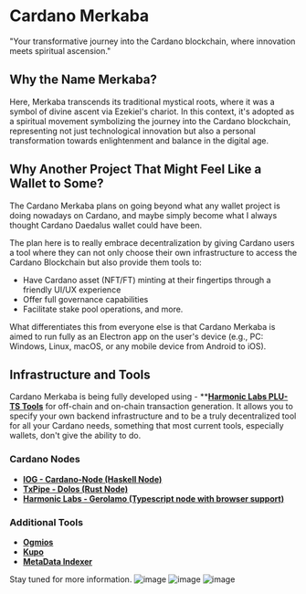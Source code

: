 # Cardano Merkaba

"Your transformative journey into the Cardano blockchain, where innovation meets spiritual ascension."

## Why the Name Merkaba?

Here, Merkaba transcends its traditional mystical roots, where it was a symbol of divine ascent via Ezekiel's chariot. In this context, it's adopted as a spiritual movement symbolizing the journey into the Cardano blockchain, representing not just technological innovation but also a personal transformation towards enlightenment and balance in the digital age.

## Why Another Project That Might Feel Like a Wallet to Some?

The Cardano Merkaba plans on going beyond what any wallet project is doing nowadays on Cardano, and maybe simply become what I always thought Cardano Daedalus wallet could have been.

The plan here is to really embrace decentralization by giving Cardano users a tool where they can not only choose their own infrastructure to access the Cardano Blockchain but also provide them tools to:

- Have Cardano asset (NFT/FT) minting at their fingertips through a friendly UI/UX experience
- Offer full governance capabilities
- Facilitate stake pool operations, and more.

What differentiates this from everyone else is that Cardano Merkaba is aimed to run fully as an Electron app on the user's device (e.g., PC: Windows, Linux, macOS, or any mobile device from Android to iOS).

## Infrastructure and Tools

Cardano Merkaba is being fully developed using - **[**Harmonic Labs PLU-TS Tools**](https://github.com/HarmonicLabs/ ) for off-chain and on-chain transaction generation. It allows you to specify your own backend infrastructure and to be a truly decentralized tool for all your Cardano needs, something that most current tools, especially wallets, don't give the ability to do.

### Cardano Nodes
- **[IOG - Cardano-Node (Haskell Node)](https://github.com/IntersectMBO/)**
- **[TxPipe - Dolos (Rust Node)](https://github.com/txpipe/)**
- **[Harmonic Labs - Gerolamo (Typescript node with browser support)](https://github.com/HarmonicLabs)**

### Additional Tools
- **[Ogmios](https://github.com/cardanosolutions/ogmios)**
- **[Kupo](https://github.com/cardanosolutions/kupo)**
- **[MetaData Indexer](https://github.com/bakon11/cardano_metadata_indexer)**

Stay tuned for more information.
![image](https://github.com/user-attachments/assets/6a4a7af9-ecb0-4070-a474-ea028c968a99)
![image](https://github.com/user-attachments/assets/562efc05-890f-420d-8b31-068a7ee300e5)
![image](https://github.com/user-attachments/assets/cbc7fae1-bcc8-4c09-a445-5f929b88b17b)
